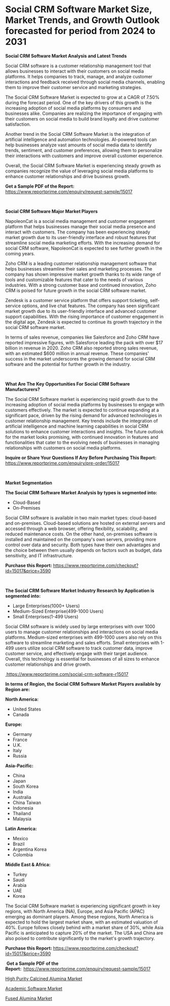 <p><h1>Social CRM Software Market Size, Market Trends, and Growth Outlook forecasted for period from 2024 to 2031</h1></p><p><strong>Social CRM Software Market Analysis and Latest Trends</strong></p>
<p><p>Social CRM software is a customer relationship management tool that allows businesses to interact with their customers on social media platforms. It helps companies to track, manage, and analyze customer interactions and feedback received through social media channels, enabling them to improve their customer service and marketing strategies.</p><p>The Social CRM Software Market is expected to grow at a CAGR of 7.50% during the forecast period. One of the key drivers of this growth is the increasing adoption of social media platforms by consumers and businesses alike. Companies are realizing the importance of engaging with their customers on social media to build brand loyalty and drive customer satisfaction.</p><p>Another trend in the Social CRM Software Market is the integration of artificial intelligence and automation technologies. AI-powered tools can help businesses analyze vast amounts of social media data to identify trends, sentiment, and customer preferences, allowing them to personalize their interactions with customers and improve overall customer experience.</p><p>Overall, the Social CRM Software Market is experiencing steady growth as companies recognize the value of leveraging social media platforms to enhance customer relationships and drive business growth.</p></p>
<p><strong>Get a Sample PDF of the Report:&nbsp;</strong> <a href="https://www.reportprime.com/enquiry/request-sample/15017">https://www.reportprime.com/enquiry/request-sample/15017</a></p>
<p>&nbsp;</p>
<p><strong>Social CRM Software Major Market Players</strong></p>
<p><p>NapoleonCat is a social media management and customer engagement platform that helps businesses manage their social media presence and interact with customers. The company has been experiencing steady market growth due to its user-friendly interface and robust features that streamline social media marketing efforts. With the increasing demand for social CRM software, NapoleonCat is expected to see further growth in the coming years.</p><p>Zoho CRM is a leading customer relationship management software that helps businesses streamline their sales and marketing processes. The company has shown impressive market growth thanks to its wide range of tools and customizable features that cater to the needs of various industries. With a strong customer base and continued innovation, Zoho CRM is poised for future growth in the social CRM software market.</p><p>Zendesk is a customer service platform that offers support ticketing, self-service options, and live chat features. The company has seen significant market growth due to its user-friendly interface and advanced customer support capabilities. With the rising importance of customer engagement in the digital age, Zendesk is expected to continue its growth trajectory in the social CRM software market.</p><p>In terms of sales revenue, companies like Salesforce and Zoho CRM have reported impressive figures, with Salesforce leading the pack with over $17 billion in revenue in 2020. Zoho CRM also reported strong sales revenue, with an estimated $600 million in annual revenue. These companies' success in the market underscores the growing demand for social CRM software and the potential for further growth in the industry.</p></p>
<p>&nbsp;</p>
<p><strong>What Are The Key Opportunities For Social CRM Software Manufacturers?</strong></p>
<p><p>The Social CRM Software market is experiencing rapid growth due to the increasing adoption of social media platforms by businesses to engage with customers effectively. The market is expected to continue expanding at a significant pace, driven by the rising demand for advanced technologies in customer relationship management. Key trends include the integration of artificial intelligence and machine learning capabilities in social CRM solutions to enhance customer interactions and insights. The future outlook for the market looks promising, with continued innovation in features and functionalities that cater to the evolving needs of businesses in managing relationships with customers on social media platforms.</p></p>
<p><strong>Inquire or Share Your Questions If Any Before Purchasing This Report:</strong> <a href="https://www.reportprime.com/enquiry/pre-order/15017">https://www.reportprime.com/enquiry/pre-order/15017</a></p>
<p>&nbsp;</p>
<p><strong>Market Segmentation</strong></p>
<p><strong>The Social CRM Software Market Analysis by types is segmented into:</strong></p>
<p><ul><li>Cloud-Based</li><li>On-Premises</li></ul></p>
<p><p>Social CRM software is available in two main market types: cloud-based and on-premises. Cloud-based solutions are hosted on external servers and accessed through a web browser, offering flexibility, scalability, and reduced maintenance costs. On the other hand, on-premises software is installed and maintained on the company's own servers, providing more control over data and security. Both types have their own advantages and the choice between them usually depends on factors such as budget, data sensitivity, and IT infrastructure.</p></p>
<p><strong>Purchase this Report:&nbsp;</strong><a href="https://www.reportprime.com/checkout?id=15017&price=3590">https://www.reportprime.com/checkout?id=15017&price=3590</a></p>
<p>&nbsp;</p>
<p><strong>The Social CRM Software Market Industry Research by Application is segmented into:</strong></p>
<p><ul><li>Large Enterprises(1000+ Users)</li><li>Medium-Sized Enterprise(499-1000 Users)</li><li>Small Enterprises(1-499 Users)</li></ul></p>
<p><p>Social CRM software is widely used by large enterprises with over 1000 users to manage customer relationships and interactions on social media platforms. Medium-sized enterprises with 499-1000 users also rely on this software to streamline marketing and sales efforts. Small enterprises with 1-499 users utilize social CRM software to track customer data, improve customer service, and effectively engage with their target audience. Overall, this technology is essential for businesses of all sizes to enhance customer relationships and drive growth.</p></p>
<p><a href="https://www.reportprime.com/social-crm-software-r15017">&nbsp;https://www.reportprime.com/social-crm-software-r15017</a></p>
<p><strong>In terms of Region, the Social CRM Software Market Players available by Region are:</strong></p>
<p>
    <p> <strong> North America: </strong>
        <ul>
            <li>United States</li>
            <li>Canada</li>
        </ul>
        </p> 
    <p> <strong> Europe: </strong>
        <ul>
            <li>Germany</li>
            <li>France</li>
            <li>U.K.</li>
            <li>Italy</li>
            <li>Russia</li>
        </ul>
        </p> 
    <p> <strong> Asia-Pacific: </strong>
        <ul>
            <li>China</li>
            <li>Japan</li>
            <li>South Korea</li>
            <li>India</li>
            <li>Australia</li>
            <li>China Taiwan</li>
            <li>Indonesia</li>
            <li>Thailand</li>
            <li>Malaysia</li>
        </ul>
        </p> 
    <p> <strong> Latin America: </strong>
        <ul>
            <li>Mexico</li>
            <li>Brazil</li>
            <li>Argentina Korea</li>
            <li>Colombia</li>
        </ul>
        </p> 
    <p> <strong> Middle East & Africa: </strong>
        <ul>
            <li>Turkey</li>
            <li>Saudi</li>
            <li>Arabia</li>
            <li>UAE</li>
            <li>Korea</li>
        </ul>
    </p>
    </p>
<p><p>The Social CRM Software market is experiencing significant growth in key regions, with North America (NA), Europe, and Asia Pacific (APAC) emerging as dominant players. Among these regions, North America is expected to hold the largest market share, with an estimated valuation of 40%. Europe follows closely behind with a market share of 30%, while Asia Pacific is anticipated to capture 20% of the market. The USA and China are also poised to contribute significantly to the market's growth trajectory.</p></p>
<p><strong>Purchase this Report: </strong><a href="https://www.reportprime.com/checkout?id=15017&price=3590">https://www.reportprime.com/checkout?id=15017&price=3590</a></p>
<p>&nbsp;<strong>Get a Sample PDF of the Report:&nbsp;&nbsp;</strong><a href="https://www.reportprime.com/enquiry/request-sample/15017">https://www.reportprime.com/enquiry/request-sample/15017</a></p>
<p><strong></strong></p>
<p><p><a href="https://www.linkedin.com/pulse/high-purity-calcined-alumina-market-size-reflecting-forecast-8mcce?trackingId=6pCZeB4QOPJhPMYmbbHYmA%3D%3D">High Purity Calcined Alumina Market</a></p><p><a href="https://github.com/pizolina/Market-Research-Report-List-4/blob/main/academic-software-market.md">Academic Software Market</a></p><p><a href="https://www.linkedin.com/pulse/fused-alumina-market-size-growth-forecast-from-2024-l2npe?trackingId=cKZskfyADQgl2NVej3UAQA%3D%3D">Fused Alumina Market</a></p></p>